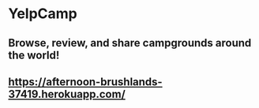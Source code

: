 # YelpCamp
## Browse, review, and share campgrounds around the world!
## https://afternoon-brushlands-37419.herokuapp.com/

